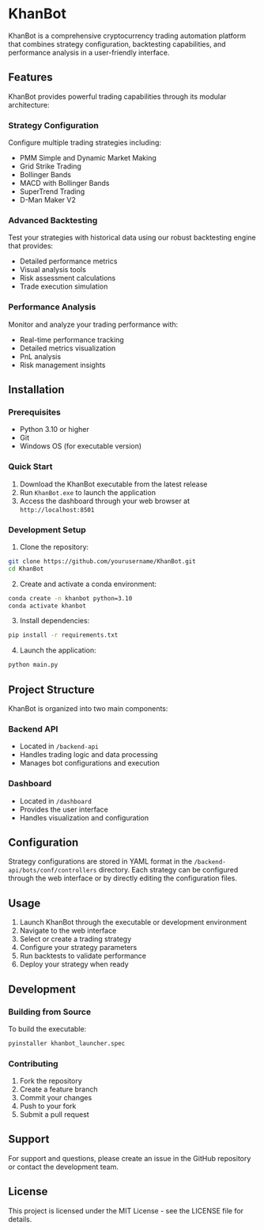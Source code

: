 # KhanBot

KhanBot is a comprehensive cryptocurrency trading automation platform that combines strategy configuration, backtesting capabilities, and performance analysis in a user-friendly interface.

## Features

KhanBot provides powerful trading capabilities through its modular architecture:

### Strategy Configuration
Configure multiple trading strategies including:
- PMM Simple and Dynamic Market Making
- Grid Strike Trading
- Bollinger Bands
- MACD with Bollinger Bands
- SuperTrend Trading
- D-Man Maker V2

### Advanced Backtesting
Test your strategies with historical data using our robust backtesting engine that provides:
- Detailed performance metrics
- Visual analysis tools
- Risk assessment calculations
- Trade execution simulation

### Performance Analysis
Monitor and analyze your trading performance with:
- Real-time performance tracking
- Detailed metrics visualization
- PnL analysis
- Risk management insights

## Installation

### Prerequisites
- Python 3.10 or higher
- Git
- Windows OS (for executable version)

### Quick Start
1. Download the KhanBot executable from the latest release
2. Run `KhanBot.exe` to launch the application
3. Access the dashboard through your web browser at `http://localhost:8501`

### Development Setup
1. Clone the repository:
```bash
git clone https://github.com/yourusername/KhanBot.git
cd KhanBot
```

2. Create and activate a conda environment:
```bash
conda create -n khanbot python=3.10
conda activate khanbot
```

3. Install dependencies:
```bash
pip install -r requirements.txt
```

4. Launch the application:
```bash
python main.py
```

## Project Structure

KhanBot is organized into two main components:

### Backend API
- Located in `/backend-api`
- Handles trading logic and data processing
- Manages bot configurations and execution

### Dashboard
- Located in `/dashboard`
- Provides the user interface
- Handles visualization and configuration

## Configuration

Strategy configurations are stored in YAML format in the `/backend-api/bots/conf/controllers` directory. Each strategy can be configured through the web interface or by directly editing the configuration files.

## Usage

1. Launch KhanBot through the executable or development environment
2. Navigate to the web interface
3. Select or create a trading strategy
4. Configure your strategy parameters
5. Run backtests to validate performance
6. Deploy your strategy when ready

## Development

### Building from Source
To build the executable:
```bash
pyinstaller khanbot_launcher.spec
```

### Contributing
1. Fork the repository
2. Create a feature branch
3. Commit your changes
4. Push to your fork
5. Submit a pull request

## Support

For support and questions, please create an issue in the GitHub repository or contact the development team.

## License

This project is licensed under the MIT License - see the LICENSE file for details.

